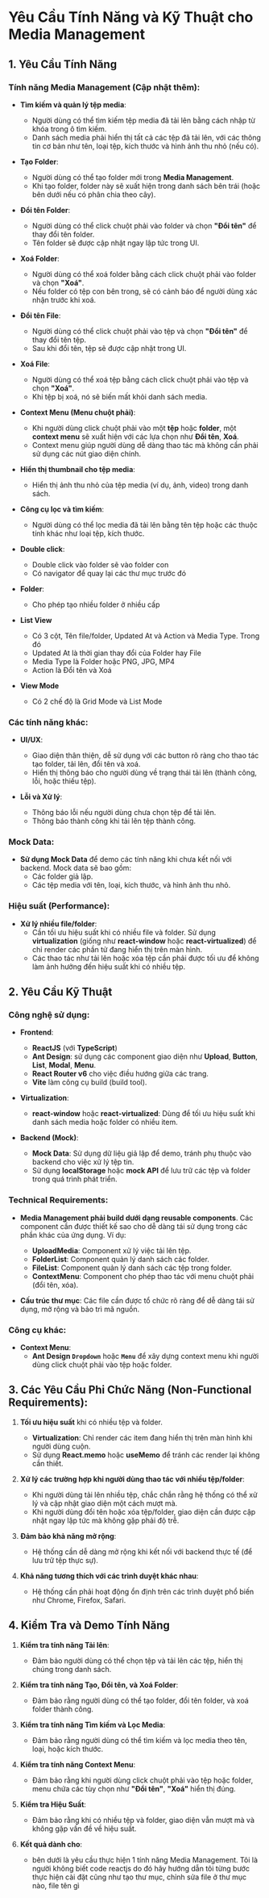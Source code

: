 # Yêu Cầu Tính Năng và Kỹ Thuật cho Media Management

## 1. Yêu Cầu Tính Năng

### Tính năng Media Management (Cập nhật thêm):

- **Tìm kiếm và quản lý tệp media**:
  - Người dùng có thể tìm kiếm tệp media đã tải lên bằng cách nhập từ khóa trong ô tìm kiếm.
  - Danh sách media phải hiển thị tất cả các tệp đã tải lên, với các thông tin cơ bản như tên, loại tệp, kích thước và hình ảnh thu nhỏ (nếu có).

- **Tạo Folder**:
  - Người dùng có thể tạo folder mới trong **Media Management**.
  - Khi tạo folder, folder này sẽ xuất hiện trong danh sách bên trái (hoặc bên dưới nếu có phân chia theo cây).

- **Đổi tên Folder**:
  - Người dùng có thể click chuột phải vào folder và chọn **"Đổi tên"** để thay đổi tên folder.
  - Tên folder sẽ được cập nhật ngay lập tức trong UI.

- **Xoá Folder**:
  - Người dùng có thể xoá folder bằng cách click chuột phải vào folder và chọn **"Xoá"**.
  - Nếu folder có tệp con bên trong, sẽ có cảnh báo để người dùng xác nhận trước khi xoá.

- **Đổi tên File**:
  - Người dùng có thể click chuột phải vào tệp và chọn **"Đổi tên"** để thay đổi tên tệp.
  - Sau khi đổi tên, tệp sẽ được cập nhật trong UI.

- **Xoá File**:
  - Người dùng có thể xoá tệp bằng cách click chuột phải vào tệp và chọn **"Xoá"**.
  - Khi tệp bị xoá, nó sẽ biến mất khỏi danh sách media.

- **Context Menu (Menu chuột phải)**:
  - Khi người dùng click chuột phải vào một **tệp** hoặc **folder**, một **context menu** sẽ xuất hiện với các lựa chọn như **Đổi tên**, **Xoá**.
  - Context menu giúp người dùng dễ dàng thao tác mà không cần phải sử dụng các nút giao diện chính.

- **Hiển thị thumbnail cho tệp media**:
  - Hiển thị ảnh thu nhỏ của tệp media (ví dụ, ảnh, video) trong danh sách.

- **Công cụ lọc và tìm kiếm**:
  - Người dùng có thể lọc media đã tải lên bằng tên tệp hoặc các thuộc tính khác như loại tệp, kích thước.

- **Double click**:
  - Double click vào folder sẽ vào folder con
  - Có navigator để quay lại các thư mục trước đó
- **Folder**:
  - Cho phép tạo nhiều folder ở nhiều cấp
- **List View**
  - Có 3 cột, Tên file/folder,  Updated At và Action và Media Type. Trong đó
  - Updated At là thời gian thay đổi của Folder hay File
  - Media Type là Folder hoặc PNG, JPG, MP4
  - Action là Đổi tên và Xoá
- **View Mode**
  - Có 2 chế độ là Grid Mode và List Mode

### Các tính năng khác:
- **UI/UX**:
  - Giao diện thân thiện, dễ sử dụng với các button rõ ràng cho thao tác tạo folder, tải lên, đổi tên và xoá.
  - Hiển thị thông báo cho người dùng về trạng thái tải lên (thành công, lỗi, hoặc thiếu tệp).
  
- **Lỗi và Xử lý**:
  - Thông báo lỗi nếu người dùng chưa chọn tệp để tải lên.
  - Thông báo thành công khi tải lên tệp thành công.

### Mock Data:
- **Sử dụng Mock Data** để demo các tính năng khi chưa kết nối với backend. Mock data sẽ bao gồm:
  - Các folder giả lập.
  - Các tệp media với tên, loại, kích thước, và hình ảnh thu nhỏ.

### Hiệu suất (Performance):
- **Xử lý nhiều file/folder**: 
  - Cần tối ưu hiệu suất khi có nhiều file và folder. Sử dụng **virtualization** (giống như **react-window** hoặc **react-virtualized**) để chỉ render các phần tử đang hiển thị trên màn hình.
  - Các thao tác như tải lên hoặc xóa tệp cần phải được tối ưu để không làm ảnh hưởng đến hiệu suất khi có nhiều tệp.

## 2. Yêu Cầu Kỹ Thuật

### Công nghệ sử dụng:
- **Frontend**: 
  - **ReactJS** (với **TypeScript**)
  - **Ant Design**: sử dụng các component giao diện như **Upload**, **Button**, **List**, **Modal**, **Menu**.
  - **React Router v6** cho việc điều hướng giữa các trang.
  - **Vite** làm công cụ build (build tool).

- **Virtualization**: 
  - **react-window** hoặc **react-virtualized**: Dùng để tối ưu hiệu suất khi danh sách media hoặc folder có nhiều item.

- **Backend (Mock)**:
  - **Mock Data**: Sử dụng dữ liệu giả lập để demo, tránh phụ thuộc vào backend cho việc xử lý tệp tin.
  - Sử dụng **localStorage** hoặc **mock API** để lưu trữ các tệp và folder trong quá trình phát triển.

### Technical Requirements:
- **Media Management phải build dưới dạng reusable components**. Các component cần được thiết kế sao cho dễ dàng tái sử dụng trong các phần khác của ứng dụng. Ví dụ:
  - **UploadMedia**: Component xử lý việc tải lên tệp.
  - **FolderList**: Component quản lý danh sách các folder.
  - **FileList**: Component quản lý danh sách các tệp trong folder.
  - **ContextMenu**: Component cho phép thao tác với menu chuột phải (đổi tên, xóa).

- **Cấu trúc thư mục**: Các file cần được tổ chức rõ ràng để dễ dàng tái sử dụng, mở rộng và bảo trì mã nguồn.

### Công cụ khác:
- **Context Menu**:
  - **Ant Design `Dropdown`** hoặc **`Menu`** để xây dựng context menu khi người dùng click chuột phải vào tệp hoặc folder.

## 3. Các Yêu Cầu Phi Chức Năng (Non-Functional Requirements):

1. **Tối ưu hiệu suất** khi có nhiều tệp và folder.
   - **Virtualization**: Chỉ render các item đang hiển thị trên màn hình khi người dùng cuộn.
   - Sử dụng **React.memo** hoặc **useMemo** để tránh các render lại không cần thiết.
   
2. **Xử lý các trường hợp khi người dùng thao tác với nhiều tệp/folder**:
   - Khi người dùng tải lên nhiều tệp, chắc chắn rằng hệ thống có thể xử lý và cập nhật giao diện một cách mượt mà.
   - Khi người dùng đổi tên hoặc xóa tệp/folder, giao diện cần được cập nhật ngay lập tức mà không gặp phải độ trễ.

3. **Đảm bảo khả năng mở rộng**: 
   - Hệ thống cần dễ dàng mở rộng khi kết nối với backend thực tế (để lưu trữ tệp thực sự).
   
4. **Khả năng tương thích với các trình duyệt khác nhau**:
   - Hệ thống cần phải hoạt động ổn định trên các trình duyệt phổ biến như Chrome, Firefox, Safari.

## 4. Kiểm Tra và Demo Tính Năng
1. **Kiểm tra tính năng Tải lên**: 
   - Đảm bảo người dùng có thể chọn tệp và tải lên các tệp, hiển thị chúng trong danh sách.
   
2. **Kiểm tra tính năng Tạo, Đổi tên, và Xoá Folder**:
   - Đảm bảo rằng người dùng có thể tạo folder, đổi tên folder, và xoá folder thành công.
   
3. **Kiểm tra tính năng Tìm kiếm và Lọc Media**:
   - Đảm bảo rằng người dùng có thể tìm kiếm và lọc media theo tên, loại, hoặc kích thước.

4. **Kiểm tra tính năng Context Menu**:
   - Đảm bảo rằng khi người dùng click chuột phải vào tệp hoặc folder, menu chứa các tùy chọn như **"Đổi tên"**, **"Xoá"** hiển thị đúng.

5. **Kiểm tra Hiệu Suất**:
   - Đảm bảo rằng khi có nhiều tệp và folder, giao diện vẫn mượt mà và không gặp vấn đề về hiệu suất.

6. **Kết quả dành cho**:
    - bên dưới là yêu cầu thực hiện 1 tính năng Media Management. Tôi là người không biết code reactjs do đó hãy hướng dẫn tôi từng bước thực hiện cài đặt cũng như tạo thư mục, chỉnh sửa file ở thư mục nào, file tên gì